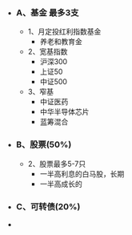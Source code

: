 - ### A、基金 最多3支
	- 1、月定投红利指数基金
		- 养老和教育金
	- 2、宽基指数
		- 沪深300
		- 上证50
		- 中证500
	- 3、窄基
		- 中证医药
		- 中华半导体芯片
		- 蓝筹混合
- ### B、股票(50%)
	- 2、股票最多5-7只
		- 一半高利息的白马股，长期
		- 一半高成长的
- ### C、可转债(20%)
-